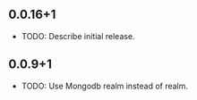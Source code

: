 ## 0.0.16+1

* TODO: Describe initial release.


## 0.0.9+1

* TODO: Use Mongodb realm instead of realm.
